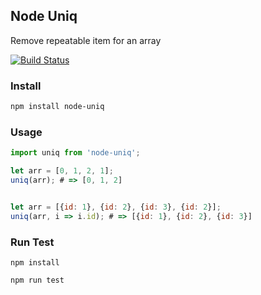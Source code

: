 ## Node Uniq

Remove repeatable item for an array


[![Build Status](https://travis-ci.org/fun-coder/node-uniq.svg?branch=master)](https://travis-ci.org/fun-coder/node-uniq)


### Install

```bash
npm install node-uniq
```

### Usage

```javascript
import uniq from 'node-uniq';

let arr = [0, 1, 2, 1];
uniq(arr); # => [0, 1, 2]


let arr = [{id: 1}, {id: 2}, {id: 3}, {id: 2}];
uniq(arr, i => i.id); # => [{id: 1}, {id: 2}, {id: 3}]
```

### Run Test

```
npm install

npm run test
```
